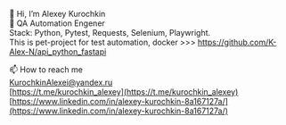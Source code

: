<!--
**K-Alex-N/K-Alex-N** is a ✨ _special_ ✨ repository because its `README.md` (this file) appears on your GitHub profile.

Here are some ideas to get you started:

- 🔭 I’m currently working on ...
- 🌱 I’m currently learning ...
- 👯 I’m looking to collaborate on ...
- 🤔 I’m looking for help with ...
- 💬 Ask me about ...
- 📫 How to reach me: ...
- 😄 Pronouns: ...
- ⚡ Fun fact: ...
-->
👋 Hi, I’m Alexey Kurochkin  
👀 QA Automation Engener   
Stack: Python, Pytest, Requests, Selenium, Playwright.   
This is pet-project for test automation, docker >>> https://github.com/K-Alex-N/api_python_fastapi
  
📫 How to reach me  
KurochkinAlexei@yandex.ru  
[https://t.me/kurochkin_alexey](https://t.me/kurochkin_alexey)  
[https://www.linkedin.com/in/alexey-kurochkin-8a167127a/](https://www.linkedin.com/in/alexey-kurochkin-8a167127a/)  
